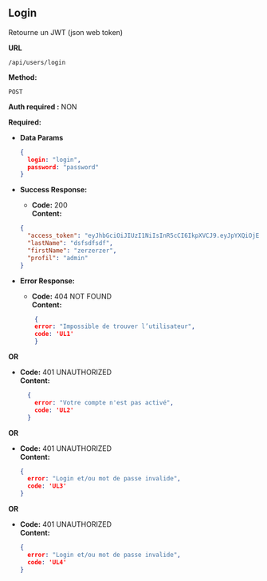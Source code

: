 ## **Login**

Retourne un JWT (json web token)

 **URL**

    /api/users/login

 **Method:**

  `POST`

**Auth required :**  NON

  **Required:**


- **Data Params**
 
    ```json
    {
      login: "login",
      password: "password"
    }
    ```

- **Success Response:**

    - **Code:** 200 <br />
      **Content:**

    ```json
    {
      "access_token": "eyJhbGciOiJIUzI1NiIsInR5cCI6IkpXVCJ9.eyJpYXQiOjE2NTc5MDIxMDMsImV4cCI6MTY1NzkxMjkwM30.5JP9wLbUfXLDj988Gm-dwOyOjpB6BFKcE4f0IKh8T8w",
      "lastName": "dsfsdfsdf",
      "firstName": "zerzerzer",
      "profil": "admin"
    }
    ```
- **Error Response:**

    - **Code:** 404 NOT FOUND <br />
      **Content:** 
    ```json
        {
        error: "Impossible de trouver l’utilisateur",
        code: 'UL1'
        }
    ```

**OR**


- **Code:** 401 UNAUTHORIZED <br />
**Content:** 
    ```json
      {
        error: "Votre compte n'est pas activé",
        code: 'UL2'
      }
    ```
**OR**

- **Code:** 401 UNAUTHORIZED <br />
**Content:**
    ```json
    {
      error: "Login et/ou mot de passe invalide",
      code: 'UL3'
    }
    ```
**OR**

- **Code:** 401 UNAUTHORIZED <br />
  **Content:**
    ```json
    {
      error: "Login et/ou mot de passe invalide",
      code: 'UL4'
    }
    ```


